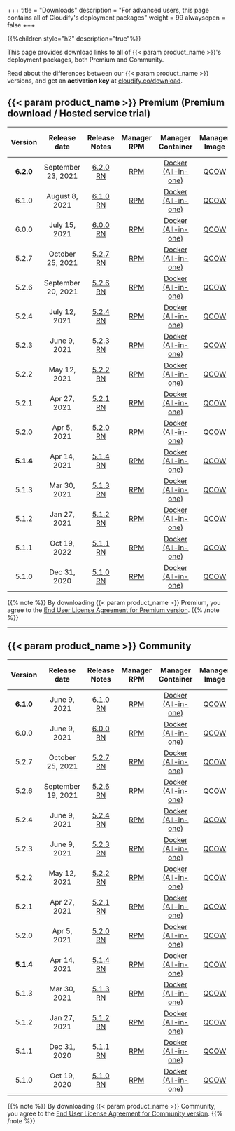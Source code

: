 +++
title = "Downloads"
description = "For advanced users, this page contains all of Cloudify's deployment packages"
weight = 99
alwaysopen = false
+++

{{%children style="h2" description="true"%}}

This page provides download links to all of {{< param product_name >}}'s deployment packages, both Premium and Community.

Read about the differences between our {{< param product_name >}} versions, and get an **activation key** at [cloudify.co/download](https://cloudify.co/download).




## {{< param product_name >}} Premium (Premium download / Hosted service trial)


| Version | Release date | Release Notes | Manager RPM | Manager Container | Manager Image | CLI RPM | CLI DEB | CLI EXE | End of life |
|:-------:|:-----:|:-------------:|:-----------:|:-----------------:|:-------------:|:-------:|:-------:|:-------:|:-------:|
| **6.2.0**  | September 23, 2021 | [6.2.0 RN](/pdf/620RN.pdf) | [RPM](https://repository.cloudifysource.org/cloudify/6.2.0/ga-release/cloudify-manager-install-6.2.0-ga.el7.x86_64.rpm)	|	[Docker (All-in-one)](https://repository.cloudifysource.org/cloudify/6.2.0/ga-release/cloudify-manager-aio-docker-6.2.0-ga.tar)	|	[QCOW](https://repository.cloudifysource.org/cloudify/6.2.0/ga-release/cloudify-manager-premium-6.2.0.qcow2) | [RPM](https://repository.cloudifysource.org/cloudify/6.2.0/ga-release/cloudify-cli-6.2.0-ga.el7.x86_64.rpm)	|	[DEB](https://repository.cloudifysource.org/cloudify/6.2.0/ga-release/cloudify-cli_6.2.0-ga_amd64.deb)	|	[EXE](https://repository.cloudifysource.org/cloudify/6.2.0/ga-release/cloudify-windows-cli_6.2.0-ga.exe) | Oct 23, 2023 |
| 6.1.0  | August 8, 2021 | [6.1.0 RN](/pdf/610RN.pdf) | [RPM](https://repository.cloudifysource.org/cloudify/6.1.0/ga-release/cloudify-manager-install-6.1.0-ga.el7.x86_64.rpm)	|	[Docker (All-in-one)](https://repository.cloudifysource.org/cloudify/6.1.0/ga-release/cloudify-manager-aio-docker-6.1.0-ga.tar)	|	[QCOW](https://repository.cloudifysource.org/cloudify/6.1.0/ga-release/cloudify-manager-premium-6.1.0.qcow2) | [RPM](https://repository.cloudifysource.org/cloudify/6.1.0/ga-release/cloudify-cli-6.1.0-ga.el7.x86_64.rpm)	|	[DEB](https://repository.cloudifysource.org/cloudify/6.1.0/ga-release/cloudify-cli_6.1.0-ga_amd64.deb)	|	[EXE](https://repository.cloudifysource.org/cloudify/6.1.0/ga-release/cloudify-windows-cli_6.1.0-ga.exe) | Aug 10, 2023 |
| 6.0.0 | July 15, 2021 | [6.0.0 RN](/pdf/600RN.pdf) | [RPM](https://repository.cloudifysource.org/cloudify/6.0.0/ga-release/cloudify-manager-install-6.0.0-ga.el7.x86_64.rpm)	|	[Docker (All-in-one)](https://repository.cloudifysource.org/cloudify/6.0.0/ga-release/cloudify-manager-aio-docker-6.0.0-ga.tar)	|	[QCOW](https://repository.cloudifysource.org/cloudify/6.0.0/ga-release/cloudify-manager-premium-6.0.0.qcow2) | [RPM](https://repository.cloudifysource.org/cloudify/6.0.0/ga-release/cloudify-cli-6.0.0-ga.el7.x86_64.rpm)	|	[DEB](https://repository.cloudifysource.org/cloudify/6.0.0/ga-release/cloudify-cli_6.0.0-ga_amd64.deb)	|	[EXE](https://repository.cloudifysource.org/cloudify/6.0.0/ga-release/cloudify-windows-cli_6.0.0-ga.exe) | May 26, 2023 |
| 5.2.7  | October 25, 2021 | [5.2.7 RN](/pdf/527RN.pdf) | [RPM](https://repository.cloudifysource.org/cloudify/5.2.7/ga-release/cloudify-manager-install-5.2.7-ga.el7.x86_64.rpm)	|	[Docker (All-in-one)](https://repository.cloudifysource.org/cloudify/5.2.7/ga-release/cloudify-manager-aio-docker-5.2.7-ga.tar)	|	[QCOW](https://repository.cloudifysource.org/cloudify/5.2.7/ga-release/cloudify-manager-premium-5.2.7.qcow2) | [RPM](https://repository.cloudifysource.org/cloudify/5.2.7/ga-release/cloudify-cli-5.2.7-ga.el7.x86_64.rpm)	|	[DEB](https://repository.cloudifysource.org/cloudify/5.2.7/ga-release/cloudify-cli_5.2.7-ga_amd64.deb)	|	[EXE](https://repository.cloudifysource.org/cloudify/5.2.7/ga-release/cloudify-windows-cli_5.2.7-ga.exe) | Apr 5, 2023 |
| 5.2.6  | September 20, 2021 | [5.2.6 RN](/pdf/526RN.pdf) | [RPM](https://repository.cloudifysource.org/cloudify/5.2.6/ga-release/cloudify-manager-install-5.2.6-ga.el7.x86_64.rpm)	|	[Docker (All-in-one)](https://repository.cloudifysource.org/cloudify/5.2.6/ga-release/cloudify-manager-aio-docker-5.2.6-ga.tar)	|	[QCOW](https://repository.cloudifysource.org/cloudify/5.2.6/ga-release/cloudify-manager-premium-5.2.6.qcow2) | [RPM](https://repository.cloudifysource.org/cloudify/5.2.6/ga-release/cloudify-cli-5.2.6-ga.el7.x86_64.rpm)	|	[DEB](https://repository.cloudifysource.org/cloudify/5.2.6/ga-release/cloudify-cli_5.2.6-ga_amd64.deb)	|	[EXE](https://repository.cloudifysource.org/cloudify/5.2.6/ga-release/cloudify-windows-cli_5.2.6-ga.exe) | Apr 5, 2023 |
| 5.2.4  | July 12, 2021 | [5.2.4 RN](/pdf/524RN.pdf) | [RPM](https://repository.cloudifysource.org/cloudify/5.2.4/ga-release/cloudify-manager-install-5.2.4-ga.el7.x86_64.rpm)	|	[Docker (All-in-one)](https://repository.cloudifysource.org/cloudify/5.2.4/ga-release/cloudify-manager-aio-docker-5.2.4-ga.tar)	|	[QCOW](https://repository.cloudifysource.org/cloudify/5.2.4/ga-release/cloudify-manager-premium-5.2.4.qcow2) | [RPM](https://repository.cloudifysource.org/cloudify/5.2.4/ga-release/cloudify-cli-5.2.4-ga.el7.x86_64.rpm)	|	[DEB](https://repository.cloudifysource.org/cloudify/5.2.4/ga-release/cloudify-cli_5.2.4-ga_amd64.deb)	|	[EXE](https://repository.cloudifysource.org/cloudify/5.2.4/ga-release/cloudify-windows-cli_5.2.4-ga.exe) | Apr 5, 2023 |
| 5.2.3  | June 9, 2021 | [5.2.3 RN](/pdf/523RN.pdf) | [RPM](https://repository.cloudifysource.org/cloudify/5.2.3/ga-release/cloudify-manager-install-5.2.3-ga.el7.x86_64.rpm)	|	[Docker (All-in-one)](https://repository.cloudifysource.org/cloudify/5.2.3/ga-release/cloudify-manager-aio-docker-5.2.3-ga.tar)	|	[QCOW](https://repository.cloudifysource.org/cloudify/5.2.3/ga-release/cloudify-manager-premium-5.2.3.qcow2) | [RPM](https://repository.cloudifysource.org/cloudify/5.2.3/ga-release/cloudify-cli-5.2.3-ga.el7.x86_64.rpm)	|	[DEB](https://repository.cloudifysource.org/cloudify/5.2.3/ga-release/cloudify-cli_5.2.3-ga_amd64.deb)	|	[EXE](https://repository.cloudifysource.org/cloudify/5.2.3/ga-release/cloudify-windows-cli_5.2.3-ga.exe) | Apr 5, 2023 |
| 5.2.2  | May 12, 2021 | [5.2.2 RN](/pdf/522RN.pdf) | [RPM](https://repository.cloudifysource.org/cloudify/5.2.2/ga-release/cloudify-manager-install-5.2.2-ga.el7.x86_64.rpm)	|	[Docker (All-in-one)](https://repository.cloudifysource.org/cloudify/5.2.2/ga-release/cloudify-manager-aio-docker-5.2.2-ga.tar)	|	[QCOW](https://repository.cloudifysource.org/cloudify/5.2.2/ga-release/cloudify-manager-premium-5.2.2.qcow2) | [RPM](https://repository.cloudifysource.org/cloudify/5.2.2/ga-release/cloudify-cli-5.2.2-ga.el7.x86_64.rpm)	|	[DEB](https://repository.cloudifysource.org/cloudify/5.2.2/ga-release/cloudify-cli_5.2.2-ga_amd64.deb)	|	[EXE](https://repository.cloudifysource.org/cloudify/5.2.2/ga-release/cloudify-windows-cli_5.2.2-ga.exe) | Apr 5, 2023 |
| 5.2.1  | Apr 27, 2021 | [5.2.1 RN](/pdf/521RN.pdf) | [RPM](https://repository.cloudifysource.org/cloudify/5.2.1/ga-release/cloudify-manager-install-5.2.1-ga.el7.x86_64.rpm)	|	[Docker (All-in-one)](https://repository.cloudifysource.org/cloudify/5.2.1/ga-release/cloudify-manager-aio-docker-5.2.1-ga.tar)	|	[QCOW](https://repository.cloudifysource.org/cloudify/5.2.1/ga-release/cloudify-manager-premium-5.2.1.qcow2) | [RPM](https://repository.cloudifysource.org/cloudify/5.2.1/ga-release/cloudify-cli-5.2.1-ga.el7.x86_64.rpm)	|	[DEB](https://repository.cloudifysource.org/cloudify/5.2.1/ga-release/cloudify-cli_5.2.1-ga_amd64.deb)	|	[EXE](https://repository.cloudifysource.org/cloudify/5.2.1/ga-release/cloudify-windows-cli_5.2.1-ga.exe) | Apr 5, 2023 |
| 5.2.0 | Apr 5, 2021  | [5.2.0 RN](/pdf/520RN.pdf) |  [RPM](https://repository.cloudifysource.org/cloudify/5.2.0/ga-release/cloudify-manager-install-5.2.0-ga.el7.x86_64.rpm)	|	[Docker (All-in-one)](https://repository.cloudifysource.org/cloudify/5.2.0/ga-release/cloudify-manager-aio-docker-5.2.0-ga.tar)	|	[QCOW](https://repository.cloudifysource.org/cloudify/5.2.0/ga-release/cloudify-manager-premium-5.2.0.qcow2) | [RPM](https://repository.cloudifysource.org/cloudify/5.2.0/ga-release/cloudify-cli-5.2.0-ga.el7.x86_64.rpm)	|	[DEB](https://repository.cloudifysource.org/cloudify/5.2.0/ga-release/cloudify-cli_5.2.0-ga_amd64.deb)	|	[EXE](https://repository.cloudifysource.org/cloudify/5.2.0/ga-release/cloudify-windows-cli_5.2.0-ga.exe) | Apr 5, 2023 |
| **5.1.4** | Apr 14, 2021 | [5.1.4 RN](/pdf/514RN.pdf) | [RPM](https://repository.cloudifysource.org/cloudify/5.1.4/ga-release/cloudify-manager-install-5.1.4-ga.el7.x86_64.rpm)	|	[Docker (All-in-one)](https://repository.cloudifysource.org/cloudify/5.1.4/ga-release/cloudify-manager-aio-docker-5.1.4ga.tar)	|	[QCOW](https://repository.cloudifysource.org/cloudify/5.1.4/ga-release/cloudify-manager-premium-5.1.4.qcow2) | [RPM](https://repository.cloudifysource.org/cloudify/5.1.4/ga-release/cloudify-cli-5.1.4-ga.el7.x86_64.rpm)	|	[DEB](https://repository.cloudifysource.org/cloudify/5.1.4/ga-release/cloudify-cli_5.1.4-ga_amd64.deb)	|	[EXE](https://repository.cloudifysource.org/cloudify/5.1.4/ga-release/cloudify-windows-cli_5.1.4-ga.exe) | Oct 19, 2022 |
| 5.1.3 | Mar 30, 2021 | [5.1.3 RN](/pdf/513RN.pdf) | [RPM](https://repository.cloudifysource.org/cloudify/5.1.3/ga-release/cloudify-manager-install-5.1.3-ga.el7.x86_64.rpm)	|	[Docker (All-in-one)](https://repository.cloudifysource.org/cloudify/5.1.3/ga-release/cloudify-manager-aio-docker-5.1.3ga.tar)	|	[QCOW](https://repository.cloudifysource.org/cloudify/5.1.3/ga-release/cloudify-manager-premium-5.1.3.qcow2) | [RPM](https://repository.cloudifysource.org/cloudify/5.1.3/ga-release/cloudify-cli-5.1.3-ga.el7.x86_64.rpm)	|	[DEB](https://repository.cloudifysource.org/cloudify/5.1.3/ga-release/cloudify-cli_5.1.3-ga_amd64.deb)	|	[EXE](https://repository.cloudifysource.org/cloudify/5.1.3/ga-release/cloudify-windows-cli_5.1.3-ga.exe) | Oct 19, 2022 |
| 5.1.2 | Jan 27, 2021 | [5.1.2 RN](/pdf/512RN.pdf) | [RPM](https://repository.cloudifysource.org/cloudify/5.1.2/ga-release/cloudify-manager-install-5.1.2-ga.el7.x86_64.rpm)	|	[Docker (All-in-one)](https://repository.cloudifysource.org/cloudify/5.1.2/ga-release/cloudify-manager-aio-docker-5.1.2ga.tar)	|	[QCOW](https://repository.cloudifysource.org/cloudify/5.1.2/ga-release/cloudify-manager-premium-5.1.2.qcow2) | [RPM](https://repository.cloudifysource.org/cloudify/5.1.2/ga-release/cloudify-cli-5.1.2-ga.el7.x86_64.rpm)	|	[DEB](https://repository.cloudifysource.org/cloudify/5.1.2/ga-release/cloudify-cli_5.1.2-ga_amd64.deb)	|	[EXE](https://repository.cloudifysource.org/cloudify/5.1.2/ga-release/cloudify-windows-cli_5.1.2-ga.exe) | Oct 19, 2022 |
| 5.1.1 | Oct 19, 2022 | [5.1.1 RN](https://cloudify.co/release-notes-cloudify-5-1-1/) | [RPM](https://repository.cloudifysource.org/cloudify/5.1.1/ga-release/cloudify-manager-install-5.1.1-ga.el7.x86_64.rpm)	|	[Docker (All-in-one)](https://repository.cloudifysource.org/cloudify/5.1.1/ga-release/cloudify-manager-aio-docker-5.1.1ga.tar)	|	[QCOW](https://repository.cloudifysource.org/cloudify/5.1.1/ga-release/cloudify-manager-premium-5.1.1.qcow2) | [RPM](https://repository.cloudifysource.org/cloudify/5.1.1/ga-release/cloudify-cli-5.1.1-ga.el7.x86_64.rpm)	|	[DEB](https://repository.cloudifysource.org/cloudify/5.1.1/ga-release/cloudify-cli_5.1.1-ga_amd64.deb)	|	[EXE](https://repository.cloudifysource.org/cloudify/5.1.1/ga-release/cloudify-windows-cli_5.1.1-ga.exe) | Oct 19, 2022 |
| 5.1.0 | Dec 31, 2020 | [5.1.0 RN](https://cloudify.co/release-notes-5-1-2020/) | [RPM](https://repository.cloudifysource.org/cloudify/5.1.0/ga-release/cloudify-manager-install-5.1.0ga.rpm)	|	[Docker (All-in-one)](https://repository.cloudifysource.org/cloudify/5.1.0/ga-release/cloudify-manager-aio-docker-5.1.0ga.tar)	|	[QCOW](https://repository.cloudifysource.org/cloudify/5.1.0/ga-release/cloudify-manager-5.1.0ga.qcow2) | [RPM](https://repository.cloudifysource.org/cloudify/5.1.0/ga-release/cloudify-cli-5.1.0-ga.el7.x86_64.rpm)	|	[DEB](https://repository.cloudifysource.org/cloudify/5.1.0/ga-release/cloudify-cli_5.1.0-ga_amd64.deb)	|	[EXE](https://repository.cloudifysource.org/cloudify/5.1.0/ga-release/cloudify-windows-cli_5.1.0-ga.exe) | Oct 19, 2022 |


{{% note %}}
By downloading {{< param product_name >}} Premium, you agree to the [End User License Agreement for Premium version](https://cloudify.co/license).
{{% /note %}}


---


## {{< param product_name >}} Community

| Version | Release date  | Release Notes | Manager RPM | Manager Container | Manager Image | CLI RPM | CLI DEB | CLI EXE | End of Life |
|:-------:|:-----:|:-------------:|:-----------:|:-----------------:|:-------------:|:-------:|:-------:|:-------:|:-----:|
| **6.1.0**   | June 9, 2021 | [6.1.0 RN](/pdf/610RN.pdf) | [RPM](https://repository.cloudifysource.org/cloudify/6.1.0/community/cloudify-manager-install-6.1.0-ga.el7.x86_64.rpm)	|	[Docker (All-in-one)](https://repository.cloudifysource.org/cloudify/6.1.0/community/cloudify-manager-aio-docker-6.1.0-ga.tar)	|	[QCOW](https://repository.cloudifysource.org/cloudify/6.1.0/community/cloudify-manager-community-6.1.0.qcow2) | [RPM](https://repository.cloudifysource.org/cloudify/6.1.0/ga-release/cloudify-cli-6.1.0-ga.el7.x86_64.rpm)	|	[DEB](https://repository.cloudifysource.org/cloudify/6.1.0/ga-release/cloudify-cli_6.1.0-ga_amd64.deb)	|	[EXE](https://repository.cloudifysource.org/cloudify/6.1.0/ga-release/cloudify-windows-cli_6.1.0-ga.exe) | May 26, 2023 |
| 6.0.0   | June 9, 2021 | [6.0.0 RN](/pdf/600RN.pdf) | [RPM](https://repository.cloudifysource.org/cloudify/6.0.0/community/cloudify-manager-install-6.0.0-ga.el7.x86_64.rpm)	|	[Docker (All-in-one)](https://repository.cloudifysource.org/cloudify/6.0.0/community/cloudify-manager-aio-docker-6.0.0-ga.tar)	|	[QCOW](https://repository.cloudifysource.org/cloudify/6.0.0/community/cloudify-manager-community-6.0.0.qcow2) | [RPM](https://repository.cloudifysource.org/cloudify/6.0.0/ga-release/cloudify-cli-6.0.0-ga.el7.x86_64.rpm)	|	[DEB](https://repository.cloudifysource.org/cloudify/6.0.0/ga-release/cloudify-cli_6.0.0-ga_amd64.deb)	|	[EXE](https://repository.cloudifysource.org/cloudify/6.0.0/ga-release/cloudify-windows-cli_6.0.0-ga.exe) | May 26, 2023 |
| 5.2.7   | October 25, 2021 | [5.2.7 RN](/pdf/527RN.pdf) | [RPM](https://repository.cloudifysource.org/cloudify/5.2.7/community/cloudify-manager-install-5.2.7-ga.el7.x86_64.rpm)	|	[Docker (All-in-one)](https://repository.cloudifysource.org/cloudify/5.2.7/community/cloudify-manager-aio-docker-5.2.7-ga.tar)	|	[QCOW](https://repository.cloudifysource.org/cloudify/5.2.7/community/cloudify-manager-community-5.2.7.qcow2) | [RPM](https://repository.cloudifysource.org/cloudify/5.2.7/ga-release/cloudify-cli-5.2.7-ga.el7.x86_64.rpm)	|	[DEB](https://repository.cloudifysource.org/cloudify/5.2.7/ga-release/cloudify-cli_5.2.7-ga_amd64.deb)	|	[EXE](https://repository.cloudifysource.org/cloudify/5.2.7/ga-release/cloudify-windows-cli_5.2.7-ga.exe) | Apr 5, 2023 |
| 5.2.6   | September 19, 2021 | [5.2.6 RN](/pdf/526RN.pdf) | [RPM](https://repository.cloudifysource.org/cloudify/5.2.6/community/cloudify-manager-install-5.2.6-ga.el7.x86_64.rpm)	|	[Docker (All-in-one)](https://repository.cloudifysource.org/cloudify/5.2.6/community/cloudify-manager-aio-docker-5.2.6-ga.tar)	|	[QCOW](https://repository.cloudifysource.org/cloudify/5.2.6/community/cloudify-manager-community-5.2.6.qcow2) | [RPM](https://repository.cloudifysource.org/cloudify/5.2.6/ga-release/cloudify-cli-5.2.6-ga.el7.x86_64.rpm)	|	[DEB](https://repository.cloudifysource.org/cloudify/5.2.6/ga-release/cloudify-cli_5.2.6-ga_amd64.deb)	|	[EXE](https://repository.cloudifysource.org/cloudify/5.2.6/ga-release/cloudify-windows-cli_5.2.6-ga.exe) | Apr 5, 2023 |
| 5.2.4   | June 9, 2021 | [5.2.4 RN](/pdf/524RN.pdf) | [RPM](https://repository.cloudifysource.org/cloudify/5.2.4/community/cloudify-manager-install-5.2.4-ga.el7.x86_64.rpm)	|	[Docker (All-in-one)](https://repository.cloudifysource.org/cloudify/5.2.4/community/cloudify-manager-aio-docker-5.2.4-ga.tar)	|	[QCOW](https://repository.cloudifysource.org/cloudify/5.2.4/community/cloudify-manager-community-5.2.4.qcow2) | [RPM](https://repository.cloudifysource.org/cloudify/5.2.4/ga-release/cloudify-cli-5.2.4-ga.el7.x86_64.rpm)	|	[DEB](https://repository.cloudifysource.org/cloudify/5.2.4/ga-release/cloudify-cli_5.2.4-ga_amd64.deb)	|	[EXE](https://repository.cloudifysource.org/cloudify/5.2.4/ga-release/cloudify-windows-cli_5.2.4-ga.exe) | Apr 5, 2023 |
| 5.2.3   | June 9, 2021 | [5.2.3 RN](/pdf/523RN.pdf) | [RPM](https://repository.cloudifysource.org/cloudify/5.2.3/community/cloudify-manager-install-5.2.3-ga.el7.x86_64.rpm)	|	[Docker (All-in-one)](https://repository.cloudifysource.org/cloudify/5.2.3/community/cloudify-manager-aio-docker-5.2.3-ga.tar)	|	[QCOW](https://repository.cloudifysource.org/cloudify/5.2.3/community/cloudify-manager-community-5.2.3.qcow2) | [RPM](https://repository.cloudifysource.org/cloudify/5.2.3/ga-release/cloudify-cli-5.2.3-ga.el7.x86_64.rpm)	|	[DEB](https://repository.cloudifysource.org/cloudify/5.2.3/ga-release/cloudify-cli_5.2.3-ga_amd64.deb)	|	[EXE](https://repository.cloudifysource.org/cloudify/5.2.3/ga-release/cloudify-windows-cli_5.2.3-ga.exe) | Apr 5, 2023 |
| 5.2.2   | May 12, 2021 | [5.2.2 RN](/pdf/522RN.pdf) | [RPM](https://repository.cloudifysource.org/cloudify/5.2.2/community/cloudify-manager-install-5.2.2-ga.el7.x86_64.rpm)	|	[Docker (All-in-one)](https://repository.cloudifysource.org/cloudify/5.2.2/community/cloudify-manager-aio-docker-5.2.2-ga.tar)	|	[QCOW](https://repository.cloudifysource.org/cloudify/5.2.2/community/cloudify-manager-community-5.2.2.qcow2) | [RPM](https://repository.cloudifysource.org/cloudify/5.2.2/ga-release/cloudify-cli-5.2.2-ga.el7.x86_64.rpm)	|	[DEB](https://repository.cloudifysource.org/cloudify/5.2.2/ga-release/cloudify-cli_5.2.2-ga_amd64.deb)	|	[EXE](https://repository.cloudifysource.org/cloudify/5.2.2/ga-release/cloudify-windows-cli_5.2.2-ga.exe) | Apr 5, 2023 |
| 5.2.1   | Apr 27, 2021 | [5.2.1 RN](/pdf/521RN.pdf) | [RPM](https://repository.cloudifysource.org/cloudify/5.2.1/community/cloudify-manager-install-5.2.1-ga.el7.x86_64.rpm)	|	[Docker (All-in-one)](https://repository.cloudifysource.org/cloudify/5.2.1/community/cloudify-manager-aio-docker-5.2.1-ga.tar)	|	[QCOW](https://repository.cloudifysource.org/cloudify/5.2.1/community/cloudify-manager-community-5.2.1.qcow2) | [RPM](https://repository.cloudifysource.org/cloudify/5.2.1/ga-release/cloudify-cli-5.2.1-ga.el7.x86_64.rpm)	|	[DEB](https://repository.cloudifysource.org/cloudify/5.2.1/ga-release/cloudify-cli_5.2.1-ga_amd64.deb)	|	[EXE](https://repository.cloudifysource.org/cloudify/5.2.1/ga-release/cloudify-windows-cli_5.2.1-ga.exe) | Apr 5, 2023 |
| 5.2.0   | Apr 5, 2021 | [5.2.0 RN](/pdf/520RN.pdf) | [RPM](https://repository.cloudifysource.org/cloudify/5.2.0/community/cloudify-manager-install-5.2.0-ga.el7.x86_64.rpm)	|	[Docker (All-in-one)](https://repository.cloudifysource.org/cloudify/5.2.0/community/cloudify-manager-aio-docker-5.2.0-ga.tar)	|	[QCOW](https://repository.cloudifysource.org/cloudify/5.2.0/community/cloudify-manager-community-5.2.0.qcow2) | [RPM](https://repository.cloudifysource.org/cloudify/5.2.0/ga-release/cloudify-cli-5.2.0-ga.el7.x86_64.rpm)	|	[DEB](https://repository.cloudifysource.org/cloudify/5.2.0/ga-release/cloudify-cli_5.2.0-ga_amd64.deb)	|	[EXE](https://repository.cloudifysource.org/cloudify/5.2.0/ga-release/cloudify-windows-cli_5.2.0-ga.exe) | Apr 5, 2023 |
| **5.1.4** | Apr 14, 2021 | [5.1.4 RN](/pdf/514RN.pdf) | [RPM](https://repository.cloudifysource.org/cloudify/5.1.4/community/cloudify-manager-install-5.1.4-ga.el7.x86_64.rpm)	|	[Docker (All-in-one)](https://repository.cloudifysource.org/cloudify/5.1.4/community/cloudify-manager-aio-docker-5.1.4-ga.tar)	|	[QCOW](https://repository.cloudifysource.org/cloudify/5.1.4/community/cloudify-manager-community-5.1.4.qcow2) | [RPM](https://repository.cloudifysource.org/cloudify/5.1.4/ga-release/cloudify-cli-5.1.4-ga.el7.x86_64.rpm)	|	[DEB](https://repository.cloudifysource.org/cloudify/5.1.4/ga-release/cloudify-cli_5.1.4-ga_amd64.deb)	|	[EXE](https://repository.cloudifysource.org/cloudify/5.1.4/ga-release/cloudify-windows-cli_5.1.4-ga.exe) | Oct 19, 2022 |
| 5.1.3 | Mar 30, 2021 | [5.1.3 RN](/pdf/513RN.pdf) |  [RPM](https://repository.cloudifysource.org/cloudify/5.1.3/community/cloudify-manager-install-5.1.3-ga.el7.x86_64.rpm)	|	[Docker (All-in-one)](https://repository.cloudifysource.org/cloudify/5.1.3/community/cloudify-manager-aio-docker-5.1.3-ga.tar)	|	[QCOW](https://repository.cloudifysource.org/cloudify/5.1.3/community/cloudify-manager-community-5.1.3.qcow2) | [RPM](https://repository.cloudifysource.org/cloudify/5.1.3/ga-release/cloudify-cli-5.1.3-ga.el7.x86_64.rpm)	|	[DEB](https://repository.cloudifysource.org/cloudify/5.1.3/ga-release/cloudify-cli_5.1.3-ga_amd64.deb)	|	[EXE](https://repository.cloudifysource.org/cloudify/5.1.3/ga-release/cloudify-windows-cli_5.1.3-ga.exe) | Oct 19, 2022 |
| 5.1.2 | Jan 27, 2021 | [5.1.2 RN](/pdf/512RN.pdf) | [RPM](https://repository.cloudifysource.org/cloudify/5.1.2/community/cloudify-manager-install-5.1.2-ga.el7.x86_64.rpm)	|	[Docker (All-in-one)](https://repository.cloudifysource.org/cloudify/5.1.2/community/cloudify-manager-aio-docker-5.1.2-ga.tar)	|	[QCOW](https://repository.cloudifysource.org/cloudify/5.1.2/community/cloudify-manager-community-5.1.2.qcow2) | [RPM](https://repository.cloudifysource.org/cloudify/5.1.2/ga-release/cloudify-cli-5.1.2-ga.el7.x86_64.rpm)	|	[DEB](https://repository.cloudifysource.org/cloudify/5.1.2/ga-release/cloudify-cli_5.1.2-ga_amd64.deb)	|	[EXE](https://repository.cloudifysource.org/cloudify/5.1.2/ga-release/cloudify-windows-cli_5.1.2-ga.exe) | Oct 19, 2022 |
| 5.1.1 | Dec 31, 2020 | [5.1.1 RN](https://cloudify.co/release-notes-cloudify-5-1-1/) | [RPM](https://repository.cloudifysource.org/cloudify/20.12.15/release/cloudify-manager-install-20.12.15-community.x86_64.rpm)	|	[Docker (All-in-one)](https://repository.cloudifysource.org/cloudify/20.12.15/release/cloudify-manager-aio-docker-20.12.15.tar)	|	[QCOW](https://repository.cloudifysource.org/cloudify/20.12.15/release/cloudify-manager-community-20.12.15.qcow2) | [RPM](https://repository.cloudifysource.org/cloudify/5.1.1/ga-release/cloudify-cli-5.1.1-ga.el7.x86_64.rpm)	|	[DEB](https://repository.cloudifysource.org/cloudify/5.1.1/ga-release/cloudify-cli_5.1.1-ga_amd64.deb)	|	[EXE](https://repository.cloudifysource.org/cloudify/5.1.1/ga-release/cloudify-windows-cli_5.1.1-ga.exe) | Oct 19, 2022 |
| 5.1.0 | Oct 19, 2020 | [5.1.0 RN](https://cloudify.co/release-notes-5-1-2020/) | [RPM](https://repository.cloudifysource.org/cloudify/20.10.20/release/cloudify-manager-install-20.10.20-community.x86_64.rpm)	|	[Docker (All-in-one)](https://repository.cloudifysource.org/cloudify/20.10.20/release/cloudify-manager-aio-docker-20.10.20.tar)	|	[QCOW](https://repository.cloudifysource.org/cloudify/20.10.20/community-release/cloudify-manager-community-20.10.20.qcow2) | [RPM](https://repository.cloudifysource.org/cloudify/5.1.0/ga-release/cloudify-cli-5.1.0-ga.el7.x86_64.rpm)	|	[DEB](https://repository.cloudifysource.org/cloudify/5.1.0/ga-release/cloudify-cli_5.1.0-ga_amd64.deb)	|	[EXE](https://repository.cloudifysource.org/cloudify/5.1.0/ga-release/cloudify-windows-cli_5.1.0-ga.exe) | Oct 19, 2022 |

{{% note %}}
By downloading {{< param product_name >}} Community, you agree to the [End User License Agreement for Community version](https://cloudify.co/license-community).
{{% /note %}}
